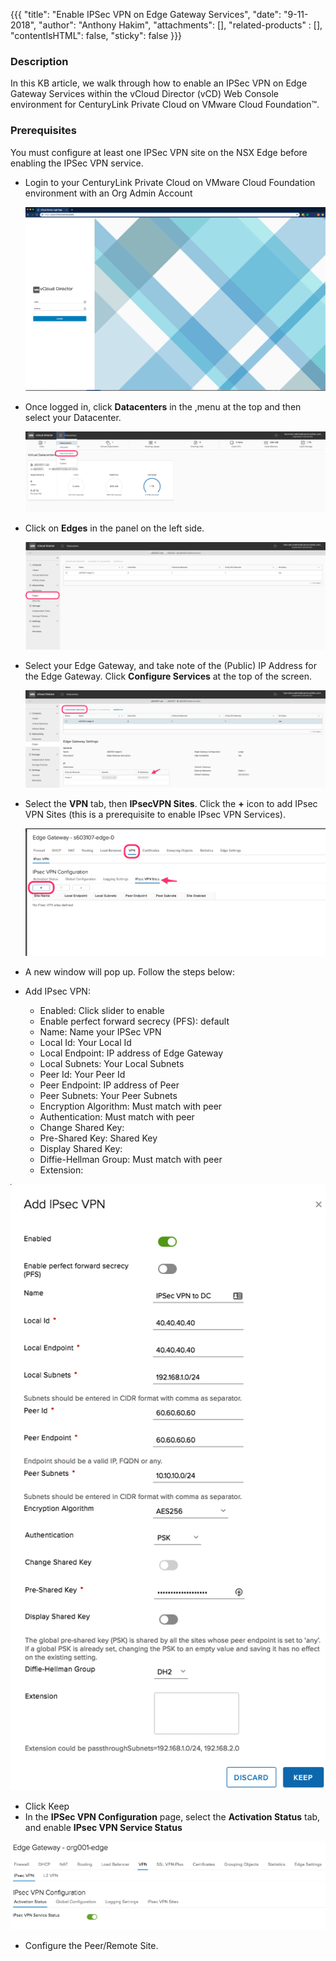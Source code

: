 {{{
  "title": "Enable IPSec VPN on Edge Gateway Services",
  "date": "9-11-2018",
  "author": "Anthony Hakim",
  "attachments": [],
  "related-products" : [],
  "contentIsHTML": false,
  "sticky": false
}}}

### Description
In this KB article, we walk through how to enable an IPSec VPN on Edge Gateway Services within the vCloud Director (vCD) Web Console environment for CenturyLink Private Cloud on VMware Cloud Foundation™.

### Prerequisites
You must configure at least one IPSec VPN site on the NSX Edge before enabling the IPSec VPN service.

* Login to your CenturyLink Private Cloud on VMware Cloud Foundation environment with an Org Admin Account

  ![Login to CenturyLink Private Cloud on VMware Cloud Foundation](../../images/dccf/login-html5.png)

* Once logged in, click __Datacenters__ in the ,menu at the top and then select your Datacenter.

  ![IPSec VPN](../../images/dccf/configuring-sslvpn-plus1-html5.png)

* Click on __Edges__ in the panel on the left side.

  ![IPSec VPN](../../images/dccf/configuring-sslvpn-plus2-html5.png)

* Select your Edge Gateway, and take note of the (Public) IP Address for the Edge Gateway. Click __Configure Services__ at the top of the screen.

  ![IPSec VPN](../../images/dccf/edge-gws1-html5.png)

* Select the __VPN__ tab, then __IPsecVPN Sites__. Click the __+__ icon to add IPsec VPN Sites (this is a prerequisite to enable IPsec VPN Services).

  ![IPSec VPN](../../images/dccf/edge-gws2-html5.png)

* A new window will pop up. Follow the steps below:   

*	Add IPsec VPN:
    * Enabled: Click slider to enable
    * Enable perfect forward secrecy (PFS): default
    * Name: Name your IPSec VPN
    * Local Id: Your Local Id
    * Local Endpoint: IP address of Edge Gateway
    * Local Subnets: Your Local Subnets
    * Peer Id: Your Peer Id
    * Peer Endpoint: IP address of Peer
    * Peer Subnets: Your Peer Subnets
    * Encryption Algorithm: Must match with peer
    * Authentication: Must match with peer
    * Change Shared Key:
    * Pre-Shared Key: Shared Key
    * Display Shared Key:
    * Diffie-Hellman Group: Must match with peer
    * Extension:

  ![IPSec VPN](../../images/dccf/edge-gws5.png)

*	Click Keep
*	In the __IPSec VPN Configuration__ page, select the __Activation Status__ tab, and enable __IPsec VPN Service Status__

  ![IPSec VPN](../../images/dccf/edge-gws6.png)

*	Configure the Peer/Remote Site.
